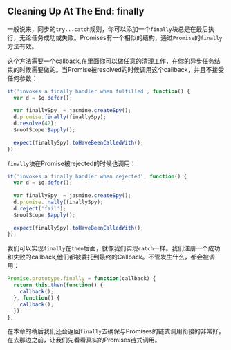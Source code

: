 ## Cleaning Up At The End: finally
一般说来，同步的`try...catch`规则，你可以添加一个`finally`块总是在最后执行，无论任务成功或失败。Promises有一个相似的结构，通过`Promise`的`finally`方法有效。

这个方法需要一个callback,在里面你可以做任意的清理工作，在你的异步任务结束的时候需要做的。当Promise被resolved的时候调用这个callback，并且不接受任何参数：
```js
it('invokes a finally handler when fulfilled', function() {
  var d = $q.defer();
  
  var finallySpy  = jasmine.createSpy();
  d.promise.finally(finallySpy);
  d.resolve(42);
  $rootScope.$apply();
  
  expect(finallySpy).toHaveBeenCalledWith();
});
```
`finally`块在Promise被rejected的时候也调用：
```js
it('invokes a finally handler when rejected', function() {
  var d = $q.defer();
  
  var finallySpy  = jasmine.createSpy();
  d.promise. nally(finallySpy);
  d.reject('fail');
  $rootScope.$apply();
  
  expect(finallySpy).toHaveBeenCalledWith();
});
```
我们可以实现`finally`在`then`后面，就像我们实现`catch`一样。我们注册一个成功和失败的callback,他们都被委托到最终的Callback。不管发生什么，都会被调用：
```js
Promise.prototype.finally = function(callback) {
  return this.then(function() {
  	callback();
  }, function() {
    callback();
  }); 
};
```
在本章的稍后我们还会返回`finally`去确保与Promises的链式调用衔接的非常好。在去那边之前，让我们先看看真实的Promises链式调用。
